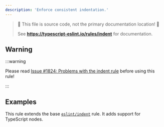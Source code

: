 ```yaml
---
description: 'Enforce consistent indentation.'
---
```


> 🛑 This file is source code, not the primary documentation location! 🛑
>
> See **<https://typescript-eslint.io/rules/indent>** for documentation.

## Warning

:::warning

Please read [Issue #1824: Problems with the indent rule](https://github.com/typescript-eslint/typescript-eslint/issues/1824) before using this rule!

:::

## Examples

This rule extends the base [`eslint/indent`](https://eslint.org/docs/rules/indent) rule.
It adds support for TypeScript nodes.
